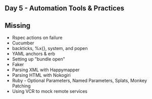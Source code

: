 ## Day 5 - Automation Tools & Practices

## Missing

* Rspec actions on failure
* Cucumber
* backticks, %x{}, system, and popen
* YAML anchors & erb
* Setting up "bundle open"
* Faker
* Parsing XML with Happymapper
* Parsing HTML with Nokogiri
* Ruby - Optional Parameters, Named Parameters, Splats, Monkey Patching
* Using VCR to mock remote services